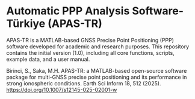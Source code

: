 # Automatic PPP Analysis Software-Türkiye (APAS-TR)

APAS-TR is a MATLAB-based GNSS Precise Point Positioning (PPP) software developed for academic and research purposes. 
This repository contains the initial version (1.0), including all core functions, scripts, example data, and a user manual.


Birinci, S., Saka, M.H. APAS-TR: a MATLAB-based open-source software package for multi-GNSS precise point positioning and its performance in strong ionospheric conditions. Earth Sci Inform 18, 512 (2025). https://doi.org/10.1007/s12145-025-02001-w
